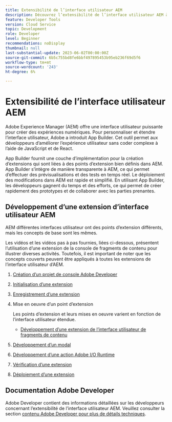 ```yaml
---
title: Extensibilité de l’interface utilisateur AEM
description: Découvrez l’extensibilité de l’interface utilisateur AEM à l’aide d’App Builder pour créer des extensions.
feature: Developer Tools
version: Cloud Service
topic: Development
role: Developer
level: Beginner
recommendations: noDisplay
thumbnail: null
last-substantial-update: 2023-06-02T00:00:00Z
source-git-commit: 6b5c755bd8fe6bbf497895453b95eb236f69d5f6
workflow-type: tm+mt
source-wordcount: '243'
ht-degree: 6%

---
```



# Extensibilité de l’interface utilisateur AEM

Adobe Experience Manager (AEM) offre une interface utilisateur puissante pour créer des expériences numériques. Pour personnaliser et étendre l’interface utilisateur, Adobe a introduit App Builder. Cet outil permet aux développeurs d’améliorer l’expérience utilisateur sans coder complexe à l’aide de JavaScript et de React.

App Builder fournit une couche d’implémentation pour la création d’extensions qui sont liées à des points d’extension bien définis dans AEM. App Builder s’intègre de manière transparente à AEM, ce qui permet d’effectuer des prévisualisations et des tests en temps réel. Le déploiement des modifications dans AEM est rapide et simplifié. En utilisant App Builder, les développeurs gagnent du temps et des efforts, ce qui permet de créer rapidement des prototypes et de collaborer avec les parties prenantes.

## Développement d’une extension d’interface utilisateur AEM

AEM différentes interfaces utilisateur ont des points d’extension différents, mais les concepts de base sont les mêmes.

Les vidéos et les vidéos pas à pas fournies, liées ci-dessous, présentent l’utilisation d’une extension de la console de fragments de contenu pour illustrer diverses activités. Toutefois, il est important de noter que les concepts couverts peuvent être appliqués à toutes les extensions de l’interface utilisateur d’AEM.

1. [Création d’un projet de console Adobe Developer](./adobe-developer-console-project.md)
1. [Initialisation d’une extension](./app-initialization.md)
1. [Enregistrement d’une extension](./extension-registration.md)
1. Mise en oeuvre d’un point d’extension

   Les points d’extension et leurs mises en oeuvre varient en fonction de l’interface utilisateur étendue.

   + [Développement d’une extension de l’interface utilisateur de fragments de contenu](./content-fragments/overview.md)

1. [Développement d’un modal](./modal.md)
1. [Développement d’une action Adobe I/O Runtime](./runtime-action.md)
1. [Vérification d’une extension](./verify.md)
1. [Déploiement d’une extension](./deploy.md)

## Documentation Adobe Developer

Adobe Developer contient des informations détaillées sur les développeurs concernant l’extensibilité de l’interface utilisateur AEM. Veuillez consulter la section [contenu Adobe Developer pour plus de détails techniques](https://developer.adobe.com/uix/docs/).
